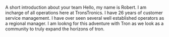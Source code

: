 A short introduction about your team
Hello, my name is Robert. I am incharge of all operations here at TronsTronics. I have 26 years of customer service management. I have over seen several well established operators as a regional manager. I am lookng for this adventure with Tron as we look as a community to truly expand the horizons of tron. 
